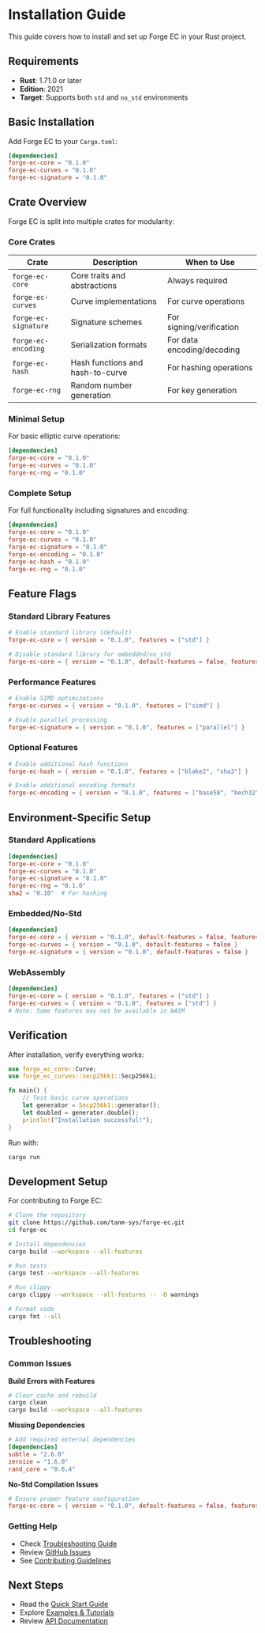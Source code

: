 # Installation Guide

This guide covers how to install and set up Forge EC in your Rust project.

## Requirements

- **Rust**: 1.71.0 or later
- **Edition**: 2021
- **Target**: Supports both `std` and `no_std` environments

## Basic Installation

Add Forge EC to your `Cargo.toml`:

```toml
[dependencies]
forge-ec-core = "0.1.0"
forge-ec-curves = "0.1.0"
forge-ec-signature = "0.1.0"
```

## Crate Overview

Forge EC is split into multiple crates for modularity:

### Core Crates

| Crate | Description | When to Use |
|-------|-------------|-------------|
| `forge-ec-core` | Core traits and abstractions | Always required |
| `forge-ec-curves` | Curve implementations | For curve operations |
| `forge-ec-signature` | Signature schemes | For signing/verification |
| `forge-ec-encoding` | Serialization formats | For data encoding/decoding |
| `forge-ec-hash` | Hash functions and hash-to-curve | For hashing operations |
| `forge-ec-rng` | Random number generation | For key generation |

### Minimal Setup

For basic elliptic curve operations:

```toml
[dependencies]
forge-ec-core = "0.1.0"
forge-ec-curves = "0.1.0"
forge-ec-rng = "0.1.0"
```

### Complete Setup

For full functionality including signatures and encoding:

```toml
[dependencies]
forge-ec-core = "0.1.0"
forge-ec-curves = "0.1.0"
forge-ec-signature = "0.1.0"
forge-ec-encoding = "0.1.0"
forge-ec-hash = "0.1.0"
forge-ec-rng = "0.1.0"
```

## Feature Flags

### Standard Library Features

```toml
# Enable standard library (default)
forge-ec-core = { version = "0.1.0", features = ["std"] }

# Disable standard library for embedded/no_std
forge-ec-core = { version = "0.1.0", default-features = false, features = ["alloc"] }
```

### Performance Features

```toml
# Enable SIMD optimizations
forge-ec-curves = { version = "0.1.0", features = ["simd"] }

# Enable parallel processing
forge-ec-signature = { version = "0.1.0", features = ["parallel"] }
```

### Optional Features

```toml
# Enable additional hash functions
forge-ec-hash = { version = "0.1.0", features = ["blake2", "sha3"] }

# Enable additional encoding formats
forge-ec-encoding = { version = "0.1.0", features = ["base58", "bech32"] }
```

## Environment-Specific Setup

### Standard Applications

```toml
[dependencies]
forge-ec-core = "0.1.0"
forge-ec-curves = "0.1.0"
forge-ec-signature = "0.1.0"
forge-ec-rng = "0.1.0"
sha2 = "0.10"  # For hashing
```

### Embedded/No-Std

```toml
[dependencies]
forge-ec-core = { version = "0.1.0", default-features = false, features = ["alloc"] }
forge-ec-curves = { version = "0.1.0", default-features = false }
forge-ec-signature = { version = "0.1.0", default-features = false }
```

### WebAssembly

```toml
[dependencies]
forge-ec-core = { version = "0.1.0", features = ["std"] }
forge-ec-curves = { version = "0.1.0", features = ["std"] }
# Note: Some features may not be available in WASM
```

## Verification

After installation, verify everything works:

```rust
use forge_ec_core::Curve;
use forge_ec_curves::secp256k1::Secp256k1;

fn main() {
    // Test basic curve operations
    let generator = Secp256k1::generator();
    let doubled = generator.double();
    println!("Installation successful!");
}
```

Run with:
```bash
cargo run
```

## Development Setup

For contributing to Forge EC:

```bash
# Clone the repository
git clone https://github.com/tanm-sys/forge-ec.git
cd forge-ec

# Install dependencies
cargo build --workspace --all-features

# Run tests
cargo test --workspace --all-features

# Run clippy
cargo clippy --workspace --all-features -- -D warnings

# Format code
cargo fmt --all
```

## Troubleshooting

### Common Issues

**Build Errors with Features**
```bash
# Clear cache and rebuild
cargo clean
cargo build --workspace --all-features
```

**Missing Dependencies**
```toml
# Add required external dependencies
[dependencies]
subtle = "2.6.0"
zeroize = "1.6.0"
rand_core = "0.6.4"
```

**No-Std Compilation Issues**
```toml
# Ensure proper feature configuration
forge-ec-core = { version = "0.1.0", default-features = false, features = ["alloc"] }
```

### Getting Help

- Check [Troubleshooting Guide](Troubleshooting.md)
- Review [GitHub Issues](https://github.com/tanm-sys/forge-ec/issues)
- See [Contributing Guidelines](Contributing-Guidelines.md)

## Next Steps

- Read the [Quick Start Guide](Quick-Start-Guide.md)
- Explore [Examples & Tutorials](Examples-and-Tutorials.md)
- Review [API Documentation](API-Documentation.md)
